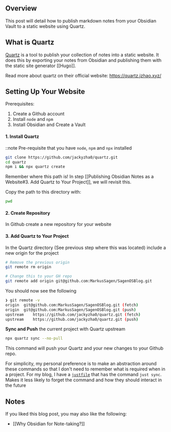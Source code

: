 
## Overview
This post will detail how to publish markdown notes from your Obsidian Vault to a static website using Quartz.

## What is Quartz

[Quartz](https://github.com/jackyzha0/quartz) is a tool to publish your collection of notes into a static website. It does this by exporting your notes from Obsidian and publishing them with the static site generator [[Hugo]]. 

Read more about quartz on their official website: https://quartz.jzhao.xyz/ 

## Setting Up Your Website

Prerequisites: 
1. Create a Github account
2. Install `node` and `npm`
3. Install Obsidian and Create a Vault
#### 1. Install Quartz
::note Pre-requisite that you have `node`, `npm` and `npx` installed

```sh
git clone https://github.com/jackyzha0/quartz.git
cd quartz
npm i && npx quartz create
```

Remember where this path is! In step [[Publishing Obsidian Notes as a Website#3. Add Quartz to Your Project]], we will revisit this.

Copy the path to this directory with: 

```sh
pwd
```

#### 2. Create Repository

In Github create a new repository for your website

#### 3. Add Quartz to Your Project

In the Quartz directory (See previous step where this was located) include a new origin for the project

```sh
# Remove the previous origin
git remote rm origin  

# Change this to your GH repo
git remote add origin git@github.com:MarkusSagen/SagenOSBlog.git
```

You should now see the following 

```sh
❯ git remote -v                                                   
origin	git@github.com:MarkusSagen/SagenOSBlog.git (fetch)
origin	git@github.com:MarkusSagen/SagenOSBlog.git (push)
upstream	https://github.com/jackyzha0/quartz.git (fetch)
upstream	https://github.com/jackyzha0/quartz.git (push)
```

**Sync and Push** the current project with Quartz upstream

```sh
npx quartz sync --no-pull
```

This command will push your Quartz and your new changes to your Github repo.

For simplicity, my personal preference is to make an abstraction around these commands so that I don't need to remember what is required when in a project. For my blog, I have a [`justfile`](https://github.com/casey/just) that has the command `just sync`. Makes it less likely to forget the command and how they should interact in the future

## Notes

If you liked this blog post, you may also like the following:
- [[Why Obsidian for Note-taking?]]